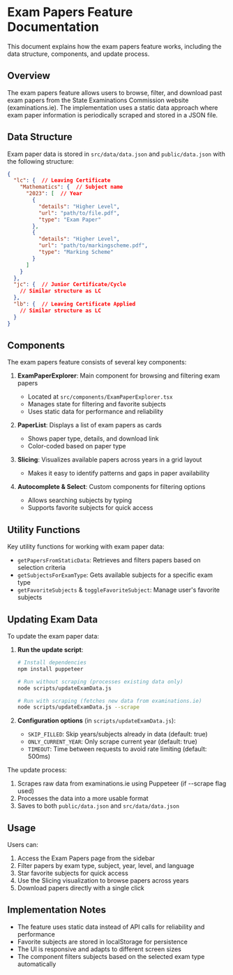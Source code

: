 # Exam Papers Feature Documentation

This document explains how the exam papers feature works, including the data structure, components, and update process.

## Overview

The exam papers feature allows users to browse, filter, and download past exam papers from the State Examinations Commission website (examinations.ie). The implementation uses a static data approach where exam paper information is periodically scraped and stored in a JSON file.

## Data Structure

Exam paper data is stored in `src/data/data.json` and `public/data.json` with the following structure:

```json
{
  "lc": {  // Leaving Certificate
    "Mathematics": {  // Subject name
      "2023": [  // Year
        {
          "details": "Higher Level", 
          "url": "path/to/file.pdf",
          "type": "Exam Paper"
        },
        {
          "details": "Higher Level",
          "url": "path/to/markingscheme.pdf",
          "type": "Marking Scheme"
        }
      ]
    }
  },
  "jc": {  // Junior Certificate/Cycle
    // Similar structure as LC
  },
  "lb": {  // Leaving Certificate Applied
    // Similar structure as LC
  }
}
```

## Components

The exam papers feature consists of several key components:

1. **ExamPaperExplorer**: Main component for browsing and filtering exam papers
   - Located at `src/components/ExamPaperExplorer.tsx`
   - Manages state for filtering and favorite subjects
   - Uses static data for performance and reliability

2. **PaperList**: Displays a list of exam papers as cards
   - Shows paper type, details, and download link
   - Color-coded based on paper type

3. **Slicing**: Visualizes available papers across years in a grid layout
   - Makes it easy to identify patterns and gaps in paper availability

4. **Autocomplete & Select**: Custom components for filtering options
   - Allows searching subjects by typing
   - Supports favorite subjects for quick access

## Utility Functions

Key utility functions for working with exam paper data:

- `getPapersFromStaticData`: Retrieves and filters papers based on selection criteria
- `getSubjectsForExamType`: Gets available subjects for a specific exam type
- `getFavoriteSubjects` & `toggleFavoriteSubject`: Manage user's favorite subjects

## Updating Exam Data

To update the exam paper data:

1. **Run the update script**:
   ```bash
   # Install dependencies
   npm install puppeteer
   
   # Run without scraping (processes existing data only)
   node scripts/updateExamData.js
   
   # Run with scraping (fetches new data from examinations.ie)
   node scripts/updateExamData.js --scrape
   ```

2. **Configuration options** (in `scripts/updateExamData.js`):
   - `SKIP_FILLED`: Skip years/subjects already in data (default: true)
   - `ONLY_CURRENT_YEAR`: Only scrape current year (default: true)
   - `TIMEOUT`: Time between requests to avoid rate limiting (default: 500ms)

The update process:
1. Scrapes raw data from examinations.ie using Puppeteer (if --scrape flag used)
2. Processes the data into a more usable format
3. Saves to both `public/data.json` and `src/data/data.json`

## Usage

Users can:
1. Access the Exam Papers page from the sidebar
2. Filter papers by exam type, subject, year, level, and language
3. Star favorite subjects for quick access
4. Use the Slicing visualization to browse papers across years
5. Download papers directly with a single click

## Implementation Notes

- The feature uses static data instead of API calls for reliability and performance
- Favorite subjects are stored in localStorage for persistence
- The UI is responsive and adapts to different screen sizes
- The component filters subjects based on the selected exam type automatically 